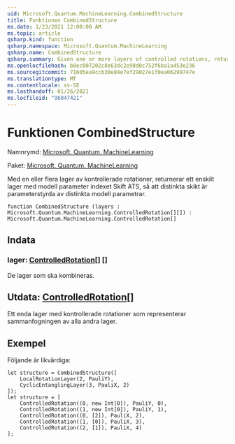 ```yaml
---
uid: Microsoft.Quantum.MachineLearning.CombinedStructure
title: Funktionen CombinedStructure
ms.date: 1/23/2021 12:00:00 AM
ms.topic: article
qsharp.kind: function
qsharp.namespace: Microsoft.Quantum.MachineLearning
qsharp.name: CombinedStructure
qsharp.summary: Given one or more layers of controlled rotations, returns a single layer with model parameter index shifted such that distinct layers are parameterized by distinct model parameters.
ms.openlocfilehash: b8ec007202c8e63dc2e98d0c752f6ba1a453e236
ms.sourcegitcommit: 71605ea9cc630e84e7ef29027e1f0ea06299747e
ms.translationtype: MT
ms.contentlocale: sv-SE
ms.lasthandoff: 01/26/2021
ms.locfileid: "98847421"
---
```

# <a name="combinedstructure-function"></a>Funktionen CombinedStructure

Namnrymd: [Microsoft. Quantum. MachineLearning](xref:Microsoft.Quantum.MachineLearning)

Paket: [Microsoft. Quantum. MachineLearning](https://nuget.org/packages/Microsoft.Quantum.MachineLearning)


Med en eller flera lager av kontrollerade rotationer, returnerar ett enskilt lager med modell parameter indexet Skift ATS, så att distinkta skikt är parameterstyrda av distinkta modell parametrar.

```qsharp
function CombinedStructure (layers : Microsoft.Quantum.MachineLearning.ControlledRotation[][]) : Microsoft.Quantum.MachineLearning.ControlledRotation[]
```


## <a name="input"></a>Indata

### <a name="layers--controlledrotation"></a>lager: [ControlledRotation](xref:Microsoft.Quantum.MachineLearning.ControlledRotation)[] []

De lager som ska kombineras.



## <a name="output--controlledrotation"></a>Utdata: [ControlledRotation](xref:Microsoft.Quantum.MachineLearning.ControlledRotation)[]

Ett enda lager med kontrollerade rotationer som representerar sammanfogningen av alla andra lager.

## <a name="example"></a>Exempel

Följande är likvärdiga:

```qsharp
let structure = CombinedStructure([
    LocalRotationLayer(2, PauliY),
    CyclicEntanglingLayer(3, PauliX, 2)
]);
let structure = [
    ControlledRotation((0, new Int[0]), PauliY, 0),
    ControlledRotation((1, new Int[0]), PauliY, 1),
    ControlledRotation((0, [2]), PauliX, 2),
    ControlledRotation((1, [0]), PauliX, 3),
    ControlledRotation((2, [1]), PauliX, 4)
];
```